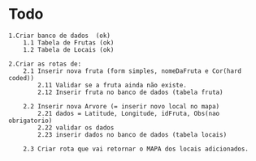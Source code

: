 # Todo

    1.Criar banco de dados  (ok)
        1.1 Tabela de Frutas (ok)
        1.2 Tabela de Locais (ok)
    
    2.Criar as rotas de:
        2.1 Inserir nova fruta (form simples, nomeDaFruta e Cor(hard coded))
            2.11 Validar se a fruta ainda não existe.
            2.12 Inserir fruta no banco de dados (tabela fruta)

        2.2 Inserir nova Arvore (= inserir novo local no mapa)
            2.21 dados = Latitude, Longitude, idFruta, Obs(nao obrigatorio)
            2.22 validar os dados
            2.23 inserir dados no banco de dados (tabela locais)

        2.3 Criar rota que vai retornar o MAPA dos locais adicionados.